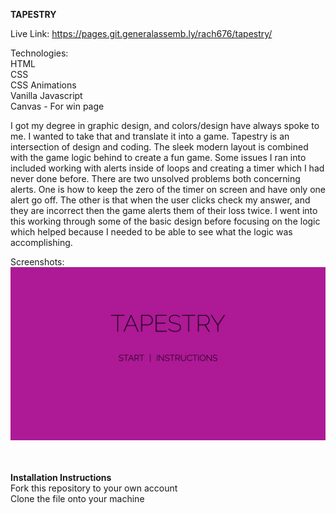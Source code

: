 <b>TAPESTRY</b>

Live Link:  https://pages.git.generalassemb.ly/rach676/tapestry/

Technologies:<br>
HTML<br>
CSS<br>
CSS Animations<br>
Vanilla Javascript<br>
Canvas - For win page

I got my degree in graphic design, and colors/design have always spoke to me. I wanted to take that and translate it into a game. Tapestry is an intersection of design and coding. The sleek modern layout is combined with the game logic behind to create a fun game. Some issues I ran into included working with alerts inside of loops and creating a timer which I had never done before. There are two unsolved problems both concerning alerts. One is how to keep the zero of the timer on screen and have only one alert go off. The other is that when the user clicks check my answer, and they are incorrect then the game alerts them of their loss twice. I went into this working through some of the basic design before focusing on the logic which helped because I needed to be able to see what the logic was accomplishing. 

Screenshots:
<br>
<img src = 'Screenshots/Screen Shot 2018-05-13 at 4.10.15 PM.png'>
<br>

<br>
<br>
<b>Installation Instructions</b>
<br>
Fork this repository to your own account
<br>
Clone the file onto your machine
